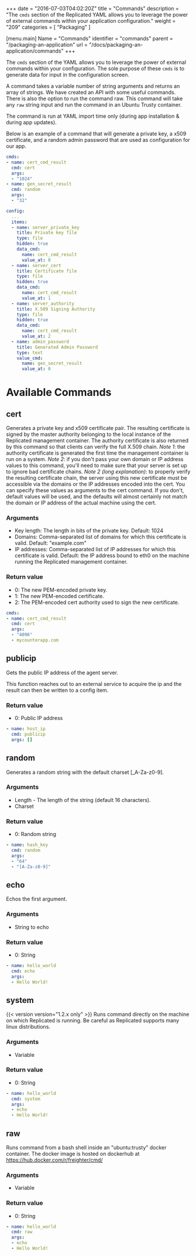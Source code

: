 +++
date = "2016-07-03T04:02:20Z"
title = "Commands"
description = "The `cmds` section of the Replicated YAML allows you to leverage the power of external commands within your application configuration."
weight = "209"
categories = [ "Packaging" ]

[menu.main]
Name       = "Commands"
identifier = "commands"
parent     = "/packaging-an-application"
url        = "/docs/packaging-an-application/commands"
+++

The `cmds` section of the YAML allows you to leverage the power of external commands within your configuration. The sole
purpose of these `cmds` is to generate data for input in the configuration screen.

A command takes a variable number of string arguments and returns an array of strings. We have created an API with some
useful commands. There is also the option to run the command raw. This command will take any `raw` string input and run
the command in an Ubuntu Trusty container.

The command is run at YAML import time only (during app installation & during app updates).

Below is an example of a command that will generate a private key, a x509 certificate, and a random admin password that
are used as configuration for our app.

```yml
cmds:
- name: cert_cmd_result
  cmd: cert
  args:
  - "1024"
- name: gen_secret_result
  cmd: random
  args:
  - "32"
```

```yml
config:
  ...
  items:
  - name: server_private_key
    title: Private key file
    type: file
    hidden: true
    data_cmd:
      name: cert_cmd_result
      value_at: 0
  - name: server_cert
    title: Certificate file
    type: file
    hidden: true
    data_cmd:
      name: cert_cmd_result
      value_at: 1
  - name: server_authority
    title: X.509 Signing Authority
    type: file
    hidden: true
    data_cmd:
      name: cert_cmd_result
      value_at: 2
  - name: admin_password
    title: Generated Admin Password
    type: text
    value_cmd:
      name: gen_secret_result
      value_at: 0
```

# Available Commands
## cert
Generates a private key and x509 certificate pair. The resulting certificate is signed by the master authority belonging to
the local instance of the Replicated management container. The authority certificate is also returned by this command so
that clients can verify the full X.509 chain.
*Note 1*: the authority certificate is generated the first time the management container is run on a system.
*Note 2*: if you don't pass your own domain or IP address values to this command, you'll need to make sure that your server is
set up to ignore bad certificate chains.
*Note 2 (long explanation)*: to properly verify the resulting certificate chain, the server using this new certificate must be
accessible via the domains or the IP addresses encoded into the cert. You can specify these values as arguments to the cert
command. If you don't, default values will be used, and the defaults will almost certainly not match the domain or IP address of
the actual machine using the cert.

### Arguments
- Key length: The length in bits of the private key. Default: 1024
- Domains: Comma-separated list of domains for which this certificate is valid. Default: "example.com"
- IP addresses: Comma-separated list of IP addresses for which this certificate is valid. Default: the IP address bound to eth0 on the machine running the Replicated management container.

### Return value
- 0: The new PEM-encoded private key.
- 1: The new PEM-encoded certificate.
- 2: The PEM-encoded cert authority used to sign the new certificate.

```yml
cmds:
- name: cert_cmd_result
  cmd: cert
  args:
  - "4096"
  - mycounterapp.com
```

## publicip
Gets the public IP address of the agent server.

This function reaches out to an external service to acquire the ip and the result can then be written to a config item.

### Return value
- 0: Public IP address

```yml
- name: host_ip
  cmd: publicip
  args: []
```

## random
Generates a random string with the default charset [_A-Za-z0-9].

### Arguments
- Length - The length of the string (default 16 characters).
- Charset

### Return value
- 0: Random string

```yml
- name: hash_key
  cmd: random
  args:
  - "64"
  - "[A-Za-z0-9]"
```

## echo
Echos the first argument.

### Arguments
- String to echo

### Return value
- 0: String

```yml
- name: hello_world
  cmd: echo
  args:
  - Hello World!
```

## system
{{< version version="1.2.x only" >}} Runs command directly on the machine on which Replicated is running. Be careful as Replicated supports many
linux distributions.

### Arguments
- Variable

### Return value
- 0: String

```yml
- name: hello_world
  cmd: system
  args:
  - echo
  - Hello World!
```

## raw
Runs command from a bash shell inside an "ubuntu:trusty" docker container. The docker image is hosted on dockerhub at https://hub.docker.com/r/freighter/cmd/

### Arguments
- Variable

### Return value
- 0: String

```yml
- name: hello_world
  cmd: raw
  args:
  - echo
  - Hello World!
```
